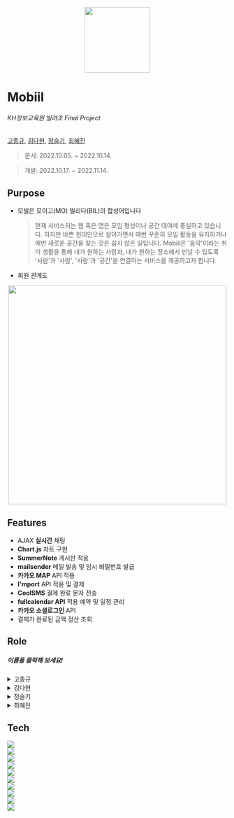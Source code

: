 <p align="center"><img src="https://user-images.githubusercontent.com/110793386/199872240-a703eb91-b9ef-45d4-958e-7250dd120969.jpg" width = '150px'></p>

 
#  Mobiil  

###### _KH정보교육원 빌려조 Final Project_            
[고종규](https://github.com/JongGyuGo), [김다현](https://github.com/hhdk0), [정슬기](https://github.com/seulki1211), [최혜진](https://github.com/Choehyejin)

  > 문서: 2022.10.05. ~ 2022.10.14.
  
  > 개발: 2022.10.17. ~ 2022.11.14.

 


## Purpose 
- 모빌은 모이고(MO) 빌리다(BIL)의 합성어입니다
    > 현재 서비스되는 웹 혹은 앱은 모임 형성이나 공간 대여에 충실하고 있습니다. 하지만 바쁜 현대인으로 살아가면서 매번 꾸준히 모임 활동을 유지하거나 매번 새로운 공간을 찾는 것은 쉽지 않은 일입니다. 
    > Mobiil은 '음악'이라는 취미 생활을 통해 내가 원하는 사람과, 내가 원하는 장소에서 만날 수 있도록 '사람'과 '사람', '사람'과 '공간'을 연결하는 서비스를 제공하고자 합니다.
- 회원 관계도
<p align="center"><img src="https://user-images.githubusercontent.com/110793386/200467714-f2250002-576a-472a-82c9-fb66631c3a23.png" width = '500px'></p>



## Features
* AJAX **실시간** 채팅
* **Chart.js** 차트 구현
* **SummerNote** 게시판 적용
* **mailsender**  메일 발송 및 임시 비밀번호 발급
* **카카오 MAP** API 적용
* **I'mport** API 적용 및 결제
* **CoolSMS** 결제 완료 문자 전송
* **fullcalendar API** 적용 예약 및 일정 관리
* **카카오 소셜로그인** API 
* 결제가 완료된 금액 정산 조회

## Role 
##### 이름을 클릭해 보세요!


<details>
<summary>고종규</summary>
<div markdown="1">
<br>
<br>
   
* <b>예약 일정 확인</b>
   
https://user-images.githubusercontent.com/109054053/202122427-f0d51ef0-390e-4669-b3a3-29743d5748c8.mp4
	
	- 해당 호스트가 등록한 공간을 예약한 예약자 정보를 불러와서 예약한 일자에 보여준다.
	
<br>

* <b>기간별 판매 금액 확인</b>

https://user-images.githubusercontent.com/109054053/202375613-b0420b3d-9cba-4c70-82cc-297c046c30b2.mp4

	- 조회하고싶은 기간을 선택하게되면 예약 리스트를 보여주고, 그 기간내의 총 판매금액을 보여준다.
	
	<!-- 정산 확인 총 금액  -->
	  <select id="priceSumByHostemail" resultType="_int">
	  	SELECT SUM((REV_END-REV_START)*PRICE) AS PRICE
	  	FROM RESERVATION_TBL
	  	WHERE RESERV_DATE BETWEEN  #{date1} AND #{date2} AND HOST_EMAIL = #{hostEmail}
	  </select>
<br>
	
* <b>월별 데이터 현황</b>

https://user-images.githubusercontent.com/109054053/202375412-e5092ff5-d5db-45c4-811f-624238cb0f28.mp4

	- 해당 호스트의 월별 예약 현황, 월별 공간 갯수, 월별 판매 금액을 차트로 보여준다.
	
	/**
	 * 월별 예약 건수
	 * @param request
	 * @return
	 */
	@ResponseBody
	@RequestMapping(value="/host/drawspaceChart.kh", method = RequestMethod.GET, produces = "application/json;charset=utf-8")
	public String drawspaceChart(HttpServletRequest request) {
		Gson gson = new Gson();
		
		HttpSession session = request.getSession();
		Host host = (Host) session.getAttribute("loginHost");
		String hostEmail = host.getHostEmail();
		
		List<Reservation> result = hService.getRegervationCountByMonth(hostEmail);
		JSONObject obj = new JSONObject();
		obj.put("result", result);
		JSONArray arr = new JSONArray();
		arr.add(obj);
		return gson.toJson(arr);
	}
	
	/**
	 * 월별 공간 등록수
	 * @param request
	 * @return
	 */
	@ResponseBody
	@RequestMapping(value="/host/spaceChart.kh", method = RequestMethod.GET, produces = "application/json;charset=utf-8")
	public String drawspaceChart2(HttpServletRequest request) {
		Gson gson = new Gson();
		
		HttpSession session = request.getSession();
		Host host = (Host)session.getAttribute("loginHost");
		String hostEmail = host.getHostEmail();
		
		List<Space> result = hService.getSpaceCountByMonth(hostEmail);
		
		JSONObject obj = new JSONObject();
		obj.put("result", result);
		
		JSONArray arr = new JSONArray();
		arr.add(obj);
		
		return gson.toJson(arr);
	}
	
	/**
	 * 월별 판매금액
	 * @param request
	 * @return
	 */
	@ResponseBody
	@RequestMapping(value="/host/profitChart.kh", method = RequestMethod.GET, produces="application/json;charset=utf-8")
	public String drawProfitChart(HttpServletRequest request) {
		
		Gson gson = new Gson();
		
		HttpSession session = request.getSession();
		Host host = (Host)session.getAttribute("loginHost");
		String hostEmail = host.getHostEmail();
		
		List<Reservation> result = hService.getProfitByMonth(hostEmail);
		
		JSONObject obj = new JSONObject();
		obj.put("result", result);
		
		JSONArray arr = new JSONArray();
		arr.add(obj);
		
		return gson.toJson(arr);
	}
	
	 <!-- 월별 예약 건수  -->
  	 <select id="getRegervationCountByMonth" resultType="map">
 		SELECT TO_CHAR(A.RESERV_DATE, 'YYYY-MM') as RESERV_DATE, COUNT(B.RESERV_DATE) as RevCount
        FROM MONTH_TBL A
        LEFT OUTER JOIN RESERVATION_TBL B ON (TO_CHAR(A.RESERV_DATE,'YYYY-MM') = TO_CHAR( B.RESERV_DATE, 'YYYY-MM'))
        AND B.RESERV_STATUS = 'Y' AND B.HOST_EMAIL = #{hostEmail}
        GROUP BY TO_CHAR(A.RESERV_DATE, 'YYYY-MM')
        ORDER BY RESERV_DATE
  	 </select>
  	   	 
  	 <!-- 월별 공간수 -->
  	 <select id="getSpaceCountByMonth" resultType="map">
  	 	SELECT TO_CHAR(A.RESERV_DATE, 'YYYY-MM') AS RESERV_DATE, COUNT(B.SPACE_NO) as SpaCount
	    FROM MONTH_TBL A
	    LEFT OUTER JOIN SPACE_TBL B ON (TO_CHAR(A.RESERV_DATE,'YYYY-MM') = TO_CHAR(B.APPROVAL_DATE, 'YYYY-MM'))
	    AND B.SPACE_STATUS = 'Y' AND B.HOST_EMAIL = #{hostEmail}
        GROUP BY TO_CHAR(A.RESERV_DATE, 'YYYY-MM')
	    ORDER BY RESERV_DATE
  	 </select>
  	 
  	 <!-- 월별 판매금액 -->
  	 <select id="getProfitByMonth" resultType="map">
  	 	SELECT TO_CHAR(A.RESERV_DATE, 'YYYY-MM') AS RESERV_DATE, SUM(FLOOR(B.REV_END-B.REV_START)*B.PRICE) as PRICE
	    FROM MONTH_TBL A
        LEFT OUTER JOIN RESERVATION_TBL B ON (TO_CHAR(A.RESERV_DATE,'YYYY-MM') = TO_CHAR(B.RESERV_DATE, 'YYYY-MM'))
	    AND B.RESERV_STATUS = 'Y' AND B.HOST_EMAIL = #{hostEmail}
	    GROUP BY TO_CHAR(A.RESERV_DATE, 'YYYY-MM')
	    ORDER BY RESERV_DATE, 'YYYY-MM'
  	 </select>
<br>
	
* <b>기타 기능</b>
   
1. 호스트 정보 조회 및 정보 수정
2. 공간 CRUD
3. 예약 CRUD
<br>
</div>
</details>



<details>
<summary>김다현</summary>
<div markdown="1">

<br>

 ## * 공간 리스트

https://user-images.githubusercontent.com/105486016/202107815-bf216833-6fc4-48af-9ccc-1523cb30702f.mp4

	    - 지역별 조회(공간 승인 날짜 내림차순 정렬), 지역+공간 이름 검색, 가격 검색
	        ,최신순 정렬, 리뷰 많은순 정렬, 찜 많은순 정렬 가능
	    - 지역/가격/검색 + 최신순,찜많은순,리뷰많은순 정렬 가능

 ## * 공간 상세페이지

![상세조회](https://user-images.githubusercontent.com/105486016/202125033-1e66902c-a3bd-4969-b674-075cfbab84ad.gif)

	    - 공간 이름, 공간 소개 내용, 찜 여부를 나타내는 하트, 결제를 위한 fullcalendar와 시 선택 셀렉트박스,
	        리뷰(비로그인, 개인 회원은 답글보기 버튼이 나타나지 않음), 호스트 댓글 조회

 ## * 찜 기능 / 결제 및 예약

https://user-images.githubusercontent.com/105486016/202107551-84bb85b3-9a3e-47ed-94f9-a61b651e7a06.mp4

	    - 로그인 한 개인 회원의 이메일을 이용해 aJax로 DB에 저장된 정보를 비교하여 찜 여부를 int로 받아
	       존재하면 빨간 하트가 되고, 존재하지 않으면 빈 하트가 표시된다.
	    - 아임포트 API를 이용해 결제를 하고, 결제가 완료되면 예약 정보를 DB에 저장하여
	       예약 완료 페이지에서 정보를 확인할 수 있다.
	    - 예약이 완료 되면 coolSMS API를 이용해 문자가 전송된다. ↓

 ![화면 캡처 2022-11-16 172532](https://user-images.githubusercontent.com/105486016/202127563-a6befeb9-9685-4d34-82d4-fa98a40ba57b.png)


 ## * 호스트 답글


 ![호스트댓글](https://user-images.githubusercontent.com/105486016/202091596-ef8f0b0a-57b1-4abc-b18a-5cde1b438e1b.gif)

	    - 상세 페이지에서 로그인 한 호스트의 이메일과 공간을 등록한 호스트 이메일을 비교하여
	       같은 이메일이면 답글달기 버튼이 나타나 답글을 등록할 수 있다.
	    - 답글은 수정과 삭제가 가능하며, replace 처리를 통해 개행이 가능하다.


	
</div>
</details>

 

<details>
<summary>정슬기</summary>
<div markdown="1">

 <details>
 <summary>  파트너</summary>
 <div markdown="1">
 
![final_partner_CRUD](https://user-images.githubusercontent.com/110793386/200469526-f8145459-5fe4-4672-a30d-f804710d8670.jpg)

    -  파트너 정보 CRUD 및 검색

https://user-images.githubusercontent.com/110793386/200464088-79b42844-ee91-4a7e-b1b2-ea8f48ba9078.mp4

<p align="center"><img src="https://user-images.githubusercontent.com/110793386/200465375-c937d8d3-b62f-4d55-9173-826f12947141.png" width = '500px'></p>


    -  파트너 승인 및 메일 발송
  
  
```java
if(!member.getMemberNick().equals(originNick)) {

  // 파트너 기존 정보 삭제
  Partner originPartner = pService.findByEmail(member.getMemberEmail());
  if(originPartner != null) {
   pService.deletePartner(originPartner.getPartnerNo());
  }
  
  // 기존 채팅방 삭제
  List<ChatRoom> cList = cService.listByMemberNick(originNick);
  for(int i = 0; i < cList.size(); i++) {
   cService.disableRoom(cList.get(i).getRoomNo());
  }
}
```
  
    - 파트너 닉네임 변경 시 기존 파트너 정보 및 채팅방 삭제
    
 </div>
 </details>

 <details>
 <summary>  Ajax 실시간 채팅</summary>
 <div markdown="1">

 
https://user-images.githubusercontent.com/110793386/199904349-0630f938-587c-4822-8f89-b0d8873f83a3.mp4

    -  기존 채팅로그 열람
    -  안읽은 메세지 카운트
    -  공간 검색 및 공유


```JS
function openChatRoom(createUser, withUser) {
	if(confirm("채팅을 시작하시겠습니까?")){
		$.ajax({
			url:"/chat/createChatRoom.kh",
			tyep: "get",
			data: {createUser: createUser,
					withUser:withUser},
			success:
				function(data) {
					if(data == "already"){
						alert("이미 생성된 채팅방입니다");
						window.open('/chat/chatWindow.kh?memberNick='+createUser+'', 'window', 'width=500, height=700, menubar=no, status=no, toolbar=no');
					}else if(data == "success"){
						alert("채팅이 시작됩니다.");
						window.open('/chat/chatWindow.kh?memberNick='+createUser+'', 'window', 'width=500, height=700, menubar=no, status=no, toolbar=no');
					}else if(data == "needRegist"){
						alert("파트너만 서비스 이용이 가능합니다");
					}else if(data == "needApproval"){
						alert("파트너 승인이 필요합니다")
					}else{
						alert("채팅방 생성 실패")
					}
				},
			error:
				function() {
					alert("에러")
				},
		})
	}
 ```


    -  채팅방 중복 생성 방지, 회원별 채팅 권한 제한
    
    

 
 

https://user-images.githubusercontent.com/110793386/199905369-77bbc08e-ec8f-443b-a3d0-532ca2370de7.mp4


![image](https://user-images.githubusercontent.com/110793386/200094181-a0430105-2471-4705-8189-32d85f02525b.png)

    -  오라클 JOB 객체 및 스케줄러를 이용한 채팅방 영구 삭제 
    
https://user-images.githubusercontent.com/110793386/199907210-96a1bf11-2761-4e2d-b58b-a249f2c7ade6.mp4

    -  상대방 프로필 사진 노출 마우스오버 이벤트
 

 </div>
 </details>

 <details>
 <summary>  기타 </summary>
 <div markdown="1">
 
 
 https://user-images.githubusercontent.com/110793386/199899456-bd299880-ffa7-4abf-8e04-64819cc76e0b.mp4

     - 회원 및 공간 정보 현황 대시보드
     - chart.js 및 카카오 map API 사용
     - 5분에 한 번 갱신해 실시간 현황 반영

![image](https://user-images.githubusercontent.com/110793386/200469816-f79a2d57-4914-443a-a342-94d3ce4c6daf.png)

     - 배너 CRUD 
     - 배너 수정 시 배너 이미지와 내용을 분리하여 수정


https://user-images.githubusercontent.com/110793386/200994969-a9473587-26be-477d-afa4-0e71a4e97160.mp4
	 
![final_calendar_service](https://user-images.githubusercontent.com/110793386/200994979-a99d0a3b-71c6-46f3-9e2a-009e52de0aca.png)

     - 일정 달력 CRUD

	 
 </div>
 </details>

</div>
</details>
 
 

    
<details>
<summary>최혜진</summary>
<div markdown="1">

 > 회원가입 및 로그인
 >  > 작성중
 
 > 마이페이지 및 리뷰
 >  > 작성 중

</div>
</details>

## Tech
<div> 
  <img src="https://img.shields.io/badge/java-007396?style=for-the-badge&logo=java&logoColor=white"> 
  <br>
  <img src="https://img.shields.io/badge/html5-E34F26?style=for-the-badge&logo=html5&logoColor=white"> 
  <br>
  <img src="https://img.shields.io/badge/css-1572B6?style=for-the-badge&logo=css3&logoColor=white"> 
  <br>
  <img src="https://img.shields.io/badge/javascript-F7DF1E?style=for-the-badge&logo=javascript&logoColor=black"> 
  <br>
  <img src="https://img.shields.io/badge/jquery-0769AD?style=for-the-badge&logo=jquery&logoColor=white">
  <br>
  <img src="https://img.shields.io/badge/oracle-F80000?style=for-the-badge&logo=oracle&logoColor=white"> 
  <br>
  <img src="https://img.shields.io/badge/mysql-4479A1?style=for-the-badge&logo=mysql&logoColor=white"> 
  <br>
  <img src="https://img.shields.io/badge/spring-6DB33F?style=for-the-badge&logo=spring&logoColor=white"> 
  <br>
  <img src="https://img.shields.io/badge/apache tomcat-F8DC75?style=for-the-badge&logo=apachetomcat&logoColor=white">
  <br>
  <img src="https://img.shields.io/badge/github-181717?style=for-the-badge&logo=github&logoColor=white">
  <br>
</div>
